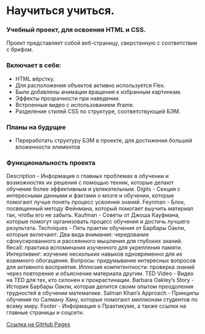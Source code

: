 # Научиться учиться.

### Учебный проект, для освоения HTML и СSS.
Проект представляет собой веб-страницу, сверстанную с соответствии с брифом.  

### Включает в себя:
- HTML вёрстку.
- Для расположения объектов активно используется Flex.
- Были добавлены анимации вращения к избранным картинкам.
- Эффекты прозрачности при наведении.
- Встроенные видео с использованием iframe.
- Разделение стилей CSS по структуре, соответствующей БЭМ.

### Планы на будущее
- Переработать структуру БЭМ в проекте, для достижения большей вложенности элементов

### Функциональность проекта
Description - Информация о главных проблемах в обучении и возможностях их решения с помощью техник, которые делают обучение более эффективным и увлекательным.
Digits - Секция с интересными данными и фактами о мозге и обучении, которые помогают лучше понять процесс усвоения знаний.
Feynman - Блок, посвященный методу Фейнмана, который помогает выучить материал так, чтобы его не забыть.
Kaufman - Советы от Джоша Кауфмана, которые помогут организовать процесс обучения и достичь лучшего результата.
Techniques - Пять практик обучения от Барбары Оакли, которые включают:
Два вида внимания: чередование сфокусированного и рассеянного мышления для глубоких знаний.
Recall: практика вспоминания изученного для укрепления памяти.
Интерливинг: изучение нескольких навыков одновременно для их взаимного обогащения.
Вопросы: придумывание интересных вопросов для активного восприятия.
Иллюзия компетентности: проверка знаний через повторение и объяснение материала другим.
TED Video - Видео на TED для тех, кто склонен к прокрастинации.
Barbara Oakley’s Story - История Барбары Оакли, которая делится своим опытом преодоления трудностей в обучении математике.
Salman Khan’s Approach - Принципы обучения по Салману Хану, которые помогают миллионам студентов по всему миру.
Footer - Информация о Практикуме, а также ссылки на главные страницы и соцсети.

[Ссылка на GitHub Pages](https://github.com/PushkiNikita/first-sprint)